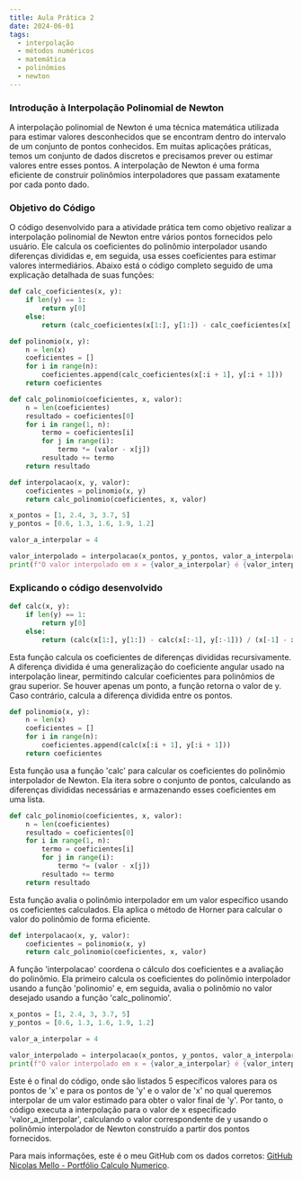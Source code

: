 ```yaml
---
title: Aula Prática 2
date: 2024-06-01
tags:
  - interpolação
  - métodos numéricos
  - matemática
  - polinômios
  - newton
---
```


### Introdução à Interpolação Polinomial de Newton

A interpolação polinomial de Newton é uma técnica matemática utilizada para estimar valores desconhecidos que se encontram dentro do intervalo de um conjunto de pontos conhecidos. Em muitas aplicações práticas, temos um conjunto de dados discretos e precisamos prever ou estimar valores entre esses pontos. A interpolação de Newton é uma forma eficiente de construir polinômios interpoladores que passam exatamente por cada ponto dado.

### Objetivo do Código

O código desenvolvido para a atividade prática tem como objetivo realizar a interpolação polinomial de Newton entre vários pontos fornecidos pelo usuário. Ele calcula os coeficientes do polinômio interpolador usando diferenças divididas e, em seguida, usa esses coeficientes para estimar valores intermediários. Abaixo está o código completo seguido de uma explicação detalhada de suas funções:

```python
def calc_coeficientes(x, y):
    if len(y) == 1:
        return y[0]
    else:
        return (calc_coeficientes(x[1:], y[1:]) - calc_coeficientes(x[:-1], y[:-1])) / (x[-1] - x[0])

def polinomio(x, y):
    n = len(x)
    coeficientes = []
    for i in range(n):
        coeficientes.append(calc_coeficientes(x[:i + 1], y[:i + 1]))
    return coeficientes

def calc_polinomio(coeficientes, x, valor):
    n = len(coeficientes)
    resultado = coeficientes[0]
    for i in range(1, n):
        termo = coeficientes[i]
        for j in range(i):
            termo *= (valor - x[j])
        resultado += termo
    return resultado

def interpolacao(x, y, valor):
    coeficientes = polinomio(x, y)
    return calc_polinomio(coeficientes, x, valor)

x_pontos = [1, 2.4, 3, 3.7, 5]
y_pontos = [0.6, 1.3, 1.6, 1.9, 1.2]

valor_a_interpolar = 4

valor_interpolado = interpolacao(x_pontos, y_pontos, valor_a_interpolar)
print(f"O valor interpolado em x = {valor_a_interpolar} é {valor_interpolado:.4f}")
```

### Explicando o código desenvolvido
```python
def calc(x, y):
    if len(y) == 1:
        return y[0]
    else:
        return (calc(x[1:], y[1:]) - calc(x[:-1], y[:-1])) / (x[-1] - x[0])
```
Esta função calcula os coeficientes de diferenças divididas recursivamente. A diferença dividida é uma generalização do coeficiente angular usado na interpolação linear, permitindo calcular coeficientes para polinômios de grau superior. Se houver apenas um ponto, a função retorna o valor de y. Caso contrário, calcula a diferença dividida entre os pontos.

```python
def polinomio(x, y):
    n = len(x)
    coeficientes = []
    for i in range(n):
        coeficientes.append(calc(x[:i + 1], y[:i + 1]))
    return coeficientes

```
Esta função usa a função 'calc' para calcular os coeficientes do polinômio interpolador de Newton. Ela itera sobre o conjunto de pontos, calculando as diferenças divididas necessárias e armazenando esses coeficientes em uma lista.

```python
def calc_polinomio(coeficientes, x, valor):
    n = len(coeficientes)
    resultado = coeficientes[0]
    for i in range(1, n):
        termo = coeficientes[i]
        for j in range(i):
            termo *= (valor - x[j])
        resultado += termo
    return resultado
```
Esta função avalia o polinômio interpolador em um valor específico usando os coeficientes calculados. Ela aplica o método de Horner para calcular o valor do polinômio de forma eficiente.

```python
def interpolacao(x, y, valor):
    coeficientes = polinomio(x, y)
    return calc_polinomio(coeficientes, x, valor)

```
A função 'interpolacao' coordena o cálculo dos coeficientes e a avaliação do polinômio. Ela primeiro calcula os coeficientes do polinômio interpolador usando a função 'polinomio' e, em seguida, avalia o polinômio no valor desejado usando a função 'calc_polinomio'.

```python
x_pontos = [1, 2.4, 3, 3.7, 5]
y_pontos = [0.6, 1.3, 1.6, 1.9, 1.2]

valor_a_interpolar = 4

valor_interpolado = interpolacao(x_pontos, y_pontos, valor_a_interpolar)
print(f"O valor interpolado em x = {valor_a_interpolar} é {valor_interpolado:.4f}")
```
Este é o final do código, onde são listados 5 específicos valores para os pontos de 'x' e para os pontos de 'y' e o valor de 'x' no qual queremos interpolar de um valor estimado para obter o valor final de 'y'. Por tanto, o código executa a interpolação para o valor de x especificado 'valor_a_interpolar', calculando o valor correspondente de y usando o polinômio interpolador de Newton construído a partir dos pontos fornecidos.


Para mais informações, este é o meu GitHub com os dados corretos:
[GitHub Nicolas Mello - Portfólio Calculo Numerico](https://github.com/nickapmello/portfolio).

